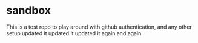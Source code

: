 # sandbox

This is a test repo to play around with github authentication, and any other setup
updated it
updated it
updated it again
and again
